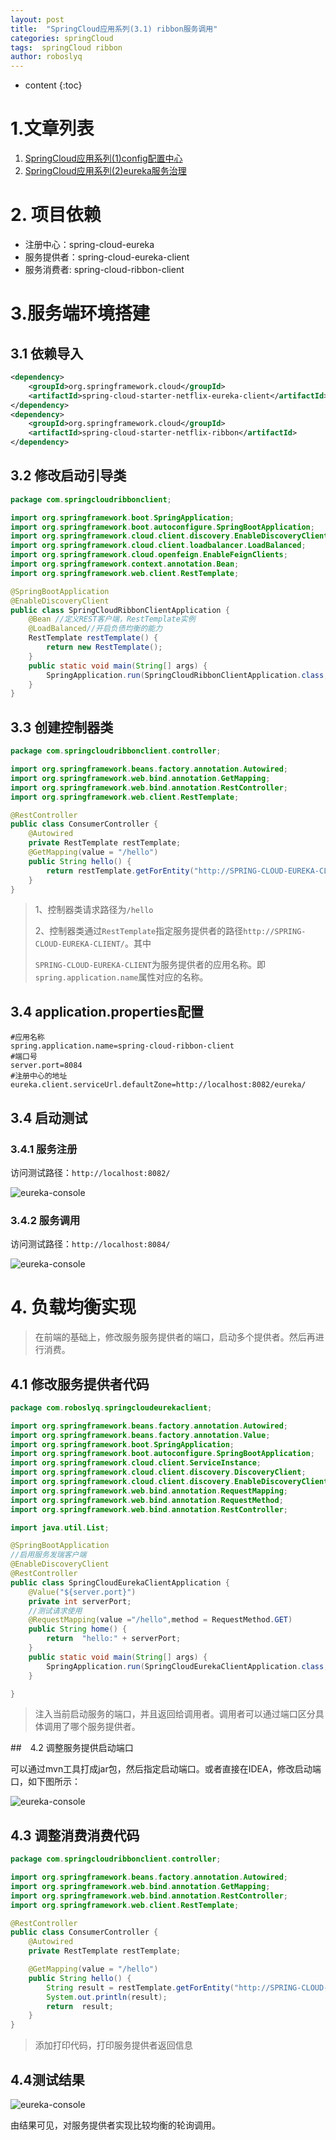 ```yaml
---
layout: post
title:  "SpringCloud应用系列(3.1) ribbon服务调用"
categories: springCloud
tags:  springCloud ribbon
author: roboslyq
---
```


* content
{:toc}
# 1.文章列表

1. [SpringCloud应用系列(1)config配置中心](https://roboslyq.github.io/2019/03/04/springcloud-config-server/)
2. [SpringCloud应用系列(2)eureka服务治理](https://roboslyq.github.io/2019/03/10/springcloud-eurake/)

# 2. 项目依赖

* 注册中心：spring-cloud-eureka
* 服务提供者：spring-cloud-eureka-client
* 服务消费者: spring-cloud-ribbon-client

# 3.服务端环境搭建

## 3.1 依赖导入

```xml
<dependency>
    <groupId>org.springframework.cloud</groupId>
    <artifactId>spring-cloud-starter-netflix-eureka-client</artifactId>
</dependency>
<dependency>
    <groupId>org.springframework.cloud</groupId>
    <artifactId>spring-cloud-starter-netflix-ribbon</artifactId>
</dependency>
```

## 3.2 修改启动引导类

```java
package com.springcloudribbonclient;

import org.springframework.boot.SpringApplication;
import org.springframework.boot.autoconfigure.SpringBootApplication;
import org.springframework.cloud.client.discovery.EnableDiscoveryClient;
import org.springframework.cloud.client.loadbalancer.LoadBalanced;
import org.springframework.cloud.openfeign.EnableFeignClients;
import org.springframework.context.annotation.Bean;
import org.springframework.web.client.RestTemplate;

@SpringBootApplication
@EnableDiscoveryClient
public class SpringCloudRibbonClientApplication {
	@Bean //定义REST客户端，RestTemplate实例
	@LoadBalanced//开启负债均衡的能力
	RestTemplate restTemplate() {
		return new RestTemplate();
	}
	public static void main(String[] args) {
		SpringApplication.run(SpringCloudRibbonClientApplication.class, args);
	}
}
```

## 3.3 创建控制器类

```java
package com.springcloudribbonclient.controller;

import org.springframework.beans.factory.annotation.Autowired;
import org.springframework.web.bind.annotation.GetMapping;
import org.springframework.web.bind.annotation.RestController;
import org.springframework.web.client.RestTemplate;

@RestController
public class ConsumerController {
    @Autowired
    private RestTemplate restTemplate;
    @GetMapping(value = "/hello")
    public String hello() {
        return restTemplate.getForEntity("http://SPRING-CLOUD-EUREKA-CLIENT/", String.class).getBody();
    }
}
```

> 1、控制器类请求路径为`/hello`
>
> 2、控制器类通过`RestTemplate`指定服务提供者的路径`http://SPRING-CLOUD-EUREKA-CLIENT/`。其中
>
> `SPRING-CLOUD-EUREKA-CLIENT`为服务提供者的应用名称。即`spring.application.name`属性对应的名称。

## 3.4 application.properties配置

```properties
#应用名称
spring.application.name=spring-cloud-ribbon-client
#端口号
server.port=8084
#注册中心的地址
eureka.client.serviceUrl.defaultZone=http://localhost:8082/eureka/
```

## 3.4 启动测试

### 3.4.1 服务注册

访问测试路径：`http://localhost:8082/`

![eureka-console](https://roboslyq.github.io/images/spring-cloud/spring-cloud-ribbon/eureka-registry-ribbon.jpg)

### 3.4.2 服务调用

访问测试路径：`http://localhost:8084/`

![eureka-console](https://roboslyq.github.io/images/spring-cloud/spring-cloud-ribbon/eureka-invoked-ribbon.png)

# 4. 负载均衡实现

> 在前端的基础上，修改服务服务提供者的端口，启动多个提供者。然后再进行消费。

## 4.1 修改服务提供者代码

```java
package com.roboslyq.springcloudeurekaclient;

import org.springframework.beans.factory.annotation.Autowired;
import org.springframework.beans.factory.annotation.Value;
import org.springframework.boot.SpringApplication;
import org.springframework.boot.autoconfigure.SpringBootApplication;
import org.springframework.cloud.client.ServiceInstance;
import org.springframework.cloud.client.discovery.DiscoveryClient;
import org.springframework.cloud.client.discovery.EnableDiscoveryClient;
import org.springframework.web.bind.annotation.RequestMapping;
import org.springframework.web.bind.annotation.RequestMethod;
import org.springframework.web.bind.annotation.RestController;

import java.util.List;

@SpringBootApplication
//启用服务发瑞客户端
@EnableDiscoveryClient
@RestController
public class SpringCloudEurekaClientApplication {
	@Value("${server.port}")
	private int serverPort;
	//测试请求使用
	@RequestMapping(value ="/hello",method = RequestMethod.GET)
	public String home() {
		return  "hello:" + serverPort;
	}
	public static void main(String[] args) {
		SpringApplication.run(SpringCloudEurekaClientApplication.class, args);
	}

}
```

> 注入当前启动服务的端口，并且返回给调用者。调用者可以通过端口区分具体调用了哪个服务提供者。

##　4.2 调整服务提供启动端口

可以通过mvn工具打成jar包，然后指定启动端口。或者直接在IDEA，修改启动端口，如下图所示：

![eureka-console](https://roboslyq.github.io/images/spring-cloud/spring-cloud-ribbon/change-server-port.png)

## 4.3 调整消费消费代码

```java
package com.springcloudribbonclient.controller;

import org.springframework.beans.factory.annotation.Autowired;
import org.springframework.web.bind.annotation.GetMapping;
import org.springframework.web.bind.annotation.RestController;
import org.springframework.web.client.RestTemplate;

@RestController
public class ConsumerController {
    @Autowired
    private RestTemplate restTemplate;

    @GetMapping(value = "/hello")
    public String hello() {
        String result = restTemplate.getForEntity("http://SPRING-CLOUD-EUREKA-CLIENT/hello", String.class).getBody();
        System.out.println(result);
        return  result;
    }
}
```

> 添加打印代码，打印服务提供者返回信息

## 4.4测试结果

![eureka-console](https://roboslyq.github.io/images/spring-cloud/spring-cloud-ribbon/ribbon-loadbalance.png)

由结果可见，对服务提供者实现比较均衡的轮询调用。